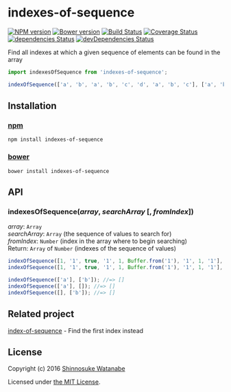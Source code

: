 # indexes-of-sequence

[![NPM version](https://img.shields.io/npm/v/indexes-of-sequence.svg)](https://www.npmjs.com/package/indexes-of-sequence)
[![Bower version](https://img.shields.io/bower/v/indexes-of-sequence.svg)](https://github.com/shinnn/indexes-of-sequence/releases)
[![Build Status](https://travis-ci.org/shinnn/indexes-of-sequence.svg?branch=master)](https://travis-ci.org/shinnn/indexes-of-sequence)
[![Coverage Status](https://img.shields.io/coveralls/shinnn/indexes-of-sequence.svg)](https://coveralls.io/r/shinnn/indexes-of-sequence)
[![dependencies Status](https://david-dm.org/shinnn/indexes-of-sequence/status.svg)](https://david-dm.org/shinnn/indexes-of-sequence)
[![devDependencies Status](https://david-dm.org/shinnn/indexes-of-sequence/dev-status.svg)](https://david-dm.org/shinnn/indexes-of-sequence?type=dev)

Find all indexes at which a given sequence of elements can be found in the array

```javascript
import indexesOfSequence from 'indexes-of-sequence';

indexOfSequence(['a', 'b', 'a', 'b', 'c', 'd', 'a', 'b', 'c'], ['a', 'b', 'c']); //=> [2, 6]
```

## Installation

### [npm](https://www.npmjs.com/)

```
npm install indexes-of-sequence
```

### [bower](https://bower.io/)

```
bower install indexes-of-sequence
```

## API

### indexesOfSequence(*array*, *searchArray* [, *fromIndex*])

*array*: `Array`  
*searchArray*: `Array` (the sequence of values to search for)  
*fromIndex*: `Number` (index in the array where to begin searching)  
Return: `Array` of `Number` (indexes of the sequence of values)

```javascript
indexOfSequence([1, '1', true, '1', 1, Buffer.from('1'), '1', 1, '1'], [1, '1']); //=> [0, 7]
indexOfSequence([1, '1', true, '1', 1, Buffer.from('1'), '1', 1, '1'], [1, '1'], 1); //=> [7]

indexOfSequence(['a'], ['b']); //=> []
indexOfSequence(['a'], []); //=> []
indexOfSequence([], ['b']); //=> []
```

## Related project

[index-of-sequence](https://github.com/shinnn/index-of-sequence) - Find the first index instead

## License

Copyright (c) 2016 [Shinnosuke Watanabe](https://github.com/shinnn)

Licensed under [the MIT License](./LICENSE).
